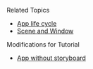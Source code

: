 Related Topics
* [App life cycle](https://developer.apple.com/documentation/uikit/app-and-environment)
* [Scene and Window](https://developer.apple.com/documentation/uikit/scenes)


Modifications for Tutorial
* [App without storyboard](https://paigeshin1991.medium.com/uikit-start-your-project-without-storyboard-in-xcode-13-2-2f4c1d817536)